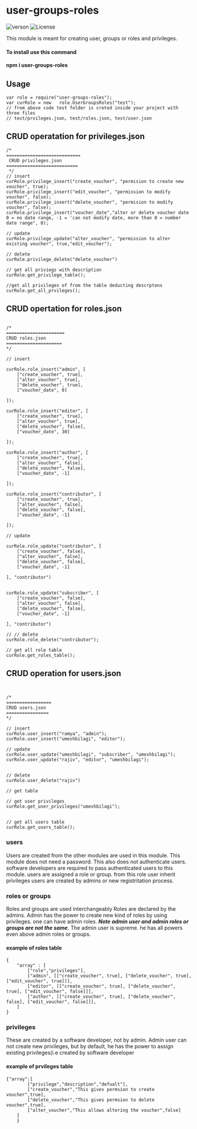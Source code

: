 # user-groups-roles
![verson](https://img.shields.io/badge/version-1.0.6-green.svg)
![License](https://img.shields.io/badge/License-MIT-yellowgreen.svg)


This module is meant for creating user, groups or roles and privileges.

#### To install use this command
**npm i user-groups-roles**

## Usage
```
var role = require("user-groups-roles");
var curRole = new   role.UserGroupsRoles("test");
// from above code test folder is creted inside your project with three files
// test/prvileges.json, test/roles.json, test/user.json

```
## CRUD operatation for privileges.json
```
/*
============================
 CRUD privileges.json
===========================
 */
// insert
curRole.privilege_insert("create_voucher", "permision to create new voucher", true);
curRole.privilege_insert("edit_voucher", "permission to modify voucher", false);
curRole.privilege_insert("delete_voucher", "permision to modify voucher", false);
curRole.privilege_insert("voucher_date","alter or delete voucher date 0 = no date range, -1 = 'can not modify date, more than 0 = number date range", 0);

// update
curRole.privilege_update("alter_voucher", "permission to alter existing voucher", true,"edit_voucher");

// delete
curRole.privilege_delete("delete_voucher")

// get all priviegs with description
curRole.get_privilege_table();

//get all privileges of from the table deducting descrptons
curRole.get_all_prvileges();

```
## CRUD opertation for roles.json
```

/*
======================
CRUD roles.json
=====================
*/ 

// insert 

curRole.role_insert("admin", [
    ["create_voucher", true],
    ["alter_voucher", true],
    ["delete_voucher", true],
    ["voucher_date", 0]

]);

curRole.role_insert("editor", [
    ["create_voucher", true],
    ["alter_voucher", true],
    ["delete_voucher", false],
    ["voucher_date", 30]

]);

curRole.role_insert("author", [
    ["create_voucher", true],
    ["alter_voucher", false],
    ["delete_voucher", false],
    ["voucher_date", -1]

]);

curRole.role_insert("contributor", [
    ["create_voucher", true],
    ["alter_voucher", false],
    ["delete_voucher", false],
    ["voucher_date", -1]

]);

// update

curRole.role_update("contributor", [
    ["create_voucher", false],
    ["alter_voucher", false],
    ["delete_voucher", false],
    ["voucher_date", -1]

], "contributor")


curRole.role_update("subscriber", [
    ["create_voucher", false],
    ["alter_voucher", false],
    ["delete_voucher", false],
    ["voucher_date", -1]

], "contributor")

// // delete
curRole.role_delete("contributor");

// get all role table
curRole.get_roles_table();

```


## CRUD operation for users.json
```


/*
=================
CRUD users.json
================
*/

// insert
curRole.user_insert("ramya", "admin");
curRole.user_insert("umeshbilagi", "editor");

// update
curRole.user_update("umeshbilagi", "subscriber", "umeshbilagi");
curRole.user_update("rajiv", "editor", "umeshbilagi");


// delete
curRole.user_delete("rajiv")

// get table

// get user privileges
curRole.get_user_privileges("umeshbilagi");


// get all users table
curRole.get_users_table();

```

### users
Users are created from the other  modules are used in this module. This module does not need a password. This also does not authenticate users. software developers are required to pass authenticated users to this module.
users are assigned a role or group. from this role user inherit privileges
users are created by admins or new registritation process.

### roles or groups
Roles and groups are used interchangeably
Roles are declared by the admins. Admin has the power to create new kind of roles by using privileges. one can have admin roles.
***Note admin user and admin roles or groups are not the same***.
The admin user is supreme. he has all powers even above admin roles or groups.

#### example of  roles table
```
{
    "array" : [
        ["role","privileges"],
        ["admin", [["create_voucher", true], ["delete_voucher", true], ["edit_voucher", true]]],
        ["editor", [["create_voucher", true], ["delete_voucher", true], ["edit_voucher", false]]],
        ["author", [["create_voucher", true], ["delete_voucher", false], ["edit_voucher", false]]],
    ]
}
```

### privileges
These are created by a software developer, not by admin. Admin user can not create new privileges, but by default, he has the power to assign existing privileges(i.e created by software developer
#### example of prvileges table
```
{"array":[
        ["privilege","description","defualt"],
        ["create_voucher","This gives permsion to create voucher",true],
        ["delete_voucher","This gives permsion to delete voucher",true],
        ["alter_voucher","This allows altering the voucher",false]
    ]
    }

```


